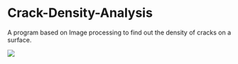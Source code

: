 # Crack-Density-Analysis
A program based on Image processing to find out the density of cracks on a surface.

![](https://github.com/pashupati98/Crack-Density-Analysis/blob/master/12.PNG)

